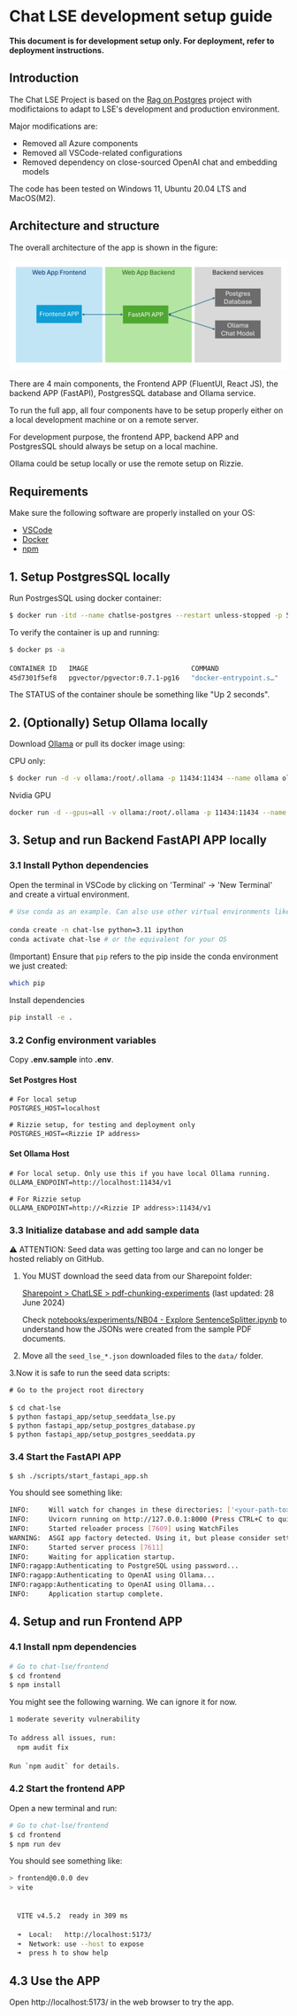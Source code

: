 # Chat LSE development setup guide

**This document is for development setup only. For deployment, refer to deployment instructions.**

## Introduction

The Chat LSE Project is based on the [Rag on Postgres](https://github.com/pamelafox/rag-on-postgres) project with modifictaions to adapt to LSE's development and production environment.

Major modifications are: 

- Removed all Azure components
- Removed all VSCode-related configurations
- Removed dependency on close-sourced OpenAI chat and embedding models

The code has been tested on Windows 11, Ubuntu 20.04 LTS and MacOS(M2).

## Architecture and structure

The overall architecture of the app is shown in the figure:

![arch](img/arch.png "Architecture of the app")

There are 4 main components, the Frontend APP (FluentUI, React JS), the backend APP (FastAPI), PostgresSQL database and Ollama service. 

To run the full app, all four components have to be setup properly either on a local development machine or on a remote server. 

For development purpose, the frontend APP, backend APP and PostgresSQL should always be setup on a local machine. 

Ollama could be setup locally or use the remote setup on Rizzie. 

## Requirements

Make sure the following software are properly installed on your OS: 

- [VSCode](https://code.visualstudio.com/)
- [Docker](https://docs.docker.com/engine/install/)
- [npm](https://docs.npmjs.com/downloading-and-installing-node-js-and-npm)

## 1. Setup PostgresSQL locally

Run PostrgesSQL using docker container:

```bash
$ docker run -itd --name chatlse-postgres --restart unless-stopped -p 5432:5432 -e POSTGRES_PASSWORD=chatlse -e POSTGRES_USER=chatlse -e POSTGRES_DB=chatlse -d pgvector/pgvector:0.7.1-pg16
```

To verify the container is up and running:

```bash
$ docker ps -a

CONTAINER ID   IMAGE                          COMMAND                  CREATED         STATUS         PORTS                                       NAMES
45d7301f5ef8   pgvector/pgvector:0.7.1-pg16   "docker-entrypoint.s…"   2 seconds ago   Up 2 seconds   0.0.0.0:5432->5432/tcp, :::5432->5432/tcp   chatlse-postgres
```

The STATUS of the container shoule be something like "Up 2 seconds".

## 2. (Optionally) Setup Ollama locally

Download [Ollama](https://ollama.com/download) or pull its docker image using: 

CPU only: 
```bash
$ docker run -d -v ollama:/root/.ollama -p 11434:11434 --name ollama ollama/ollama
```

Nvidia GPU 
```bash
docker run -d --gpus=all -v ollama:/root/.ollama -p 11434:11434 --name ollama ollama/ollama
```

## 3. Setup and run Backend FastAPI APP locally

### 3.1 Install Python dependencies

Open the terminal in VSCode by clicking on 'Terminal' -> 'New Terminal' and create a virtual environment. 

```bash
# Use conda as an example. Can also use other virtual environments like venv

conda create -n chat-lse python=3.11 ipython
conda activate chat-lse # or the equivalent for your OS
```

(Important) Ensure that `pip` refers to the pip inside the conda environment we just created:

```bash
which pip
```

Install dependencies

```bash
pip install -e .
```

### 3.2 Config environment variables

Copy **.env.sample** into **.env**.

#### Set Postgres Host

```
# For local setup
POSTGRES_HOST=localhost
```

```
# Rizzie setup, for testing and deployment only
POSTGRES_HOST=<Rizzie IP address>
```

#### Set Ollama Host

```
# For local setup. Only use this if you have local Ollama running.
OLLAMA_ENDPOINT=http://localhost:11434/v1
```

```
# For Rizzie setup
OLLAMA_ENDPOINT=http://<Rizzie IP address>:11434/v1
```

### 3.3 Initialize database and add sample data

⚠️ ATTENTION: Seed data was getting too large and can no longer be hosted reliably on GitHub. 

1. You MUST download the seed data from our Sharepoint folder:

    [Sharepoint > ChatLSE > pdf-chunking-experiments](https://lsecloud.sharepoint.com/:f:/r/sites/TEAM_DSI-Executive/Shared%20Documents/Computing/ChatLSE/pdf-chunking-experiments?csf=1&web=1&e=pdMAIb) (last updated: 28 June 2024)

   Check [notebooks/experiments/NB04 - Explore SentenceSplitter.ipynb](https://github.com/LSE-DSI/chat-lse/blob/edef01b/notebooks/experiments/NB04%20-%20Explore%20SentenceSplitter.ipynb) to understand how the JSONs were created from the sample PDF documents.

3. Move all the `seed_lse_*.json` downloaded files to the `data/` folder.

3.Now it is safe to run the seed data scripts:

```
# Go to the project root directory

$ cd chat-lse
$ python fastapi_app/setup_seeddata_lse.py 
$ python fastapi_app/setup_postgres_database.py
$ python fastapi_app/setup_postgres_seeddata.py
```

### 3.4 Start the FastAPI APP

```
$ sh ./scripts/start_fastapi_app.sh
```

You should see something like:

```bash
INFO:     Will watch for changes in these directories: ['<your-path-to>/chat-lse']
INFO:     Uvicorn running on http://127.0.0.1:8000 (Press CTRL+C to quit)
INFO:     Started reloader process [7609] using WatchFiles
WARNING:  ASGI app factory detected. Using it, but please consider setting the --factory flag explicitly.
INFO:     Started server process [7611]
INFO:     Waiting for application startup.
INFO:ragapp:Authenticating to PostgreSQL using password...
INFO:ragapp:Authenticating to OpenAI using Ollama...
INFO:ragapp:Authenticating to OpenAI using Ollama...
INFO:     Application startup complete.
```

## 4. Setup and run Frontend APP

### 4.1 Install npm dependencies

```bash
# Go to chat-lse/frontend
$ cd frontend 
$ npm install
```

You might see the following warning. We can ignore it for now.

```bash
1 moderate severity vulnerability

To address all issues, run:
  npm audit fix

Run `npm audit` for details.
```

### 4.2 Start the frontend APP

Open a new terminal and run:

```bash
# Go to chat-lse/frontend
$ cd frontend 
$ npm run dev
```

You should see something like:

```bash
> frontend@0.0.0 dev
> vite


  VITE v4.5.2  ready in 309 ms

  ➜  Local:   http://localhost:5173/
  ➜  Network: use --host to expose
  ➜  press h to show help
```

## 4.3 Use the APP

Open http://localhost:5173/ in the web browser to try the app.
